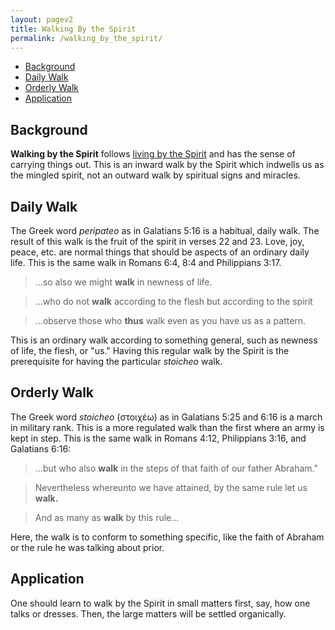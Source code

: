 ```yaml
---
layout: pagev2
title: Walking By the Spirit
permalink: /walking_by_the_spirit/
---
```

- [Background](#background)
- [Daily Walk](#daily-walk)
- [Orderly Walk](#orderly-walk)
- [Application](#application)

## Background

**Walking by the Spirit** follows [living by the Spirit](../living_by_the_spirit) and has the sense of carrying things out. This is an inward walk by the Spirit which indwells us as the mingled spirit, not an outward walk by spiritual signs and miracles.

## Daily Walk

The Greek word *peripateo* as in Galatians 5:16 is a habitual, daily walk. The result of this walk is the fruit of the spirit in verses 22 and 23. Love, joy, peace, etc. are normal things that should be aspects of an ordinary daily life. This is the same walk in Romans 6:4, 8:4 and Philippians 3:17.

>...so also we might **walk** in newness of life.

>...who do not **walk** according to the flesh but according to the spirit

>...observe those who **thus** walk even as you have us as a pattern.

This is an ordinary walk according to something general, such as newness of life, the flesh, or "us." Having this regular walk by the Spirit is the prerequisite for having the particular *stoicheo* walk.

## Orderly Walk

The Greek word *stoicheo* (στοιχέω) as in Galatians 5:25 and 6:16 is a march in military rank. This is a more regulated walk than the first where an army is kept in step. This is the same walk in Romans 4:12,  Philippians 3:16, and Galatians 6:16:

>...but who also **walk** in the steps of that faith of our father Abraham."

>Nevertheless whereunto we have attained, by the same rule let us **walk.**

>And as many as **walk** by this rule...

Here, the walk is to conform to something specific, like the faith of Abraham or the rule he was talking about prior.

## Application

One should learn to walk by the Spirit in small matters first, say, how one talks or dresses. Then, the large matters will be settled organically.
